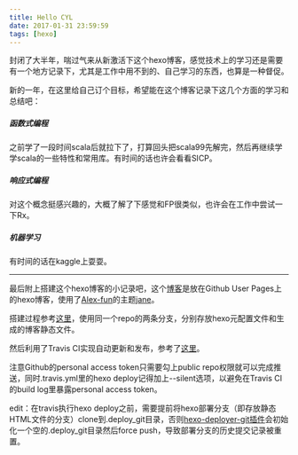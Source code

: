 ```yaml
---
title: Hello CYL
date: 2017-01-31 23:59:59
tags: [hexo]
---
```

封闭了大半年，喘过气来从新激活下这个hexo博客，感觉技术上的学习还是需要有一个地方记录下，尤其是工作中用不到的、自己学习的东西，也算是一种督促。

新的一年，在这里给自己订个目标，希望能在这个博客记录下这几个方面的学习和总结吧：
<!--more-->

##### 函数式编程

之前学了一段时间scala后就拉下了，打算回头把scala99先解完，然后再继续学学scala的一些特性和常用库。有时间的话也许会看看SICP。

##### 响应式编程

对这个概念挺感兴趣的，大概了解了下感觉和FP很类似，也许会在工作中尝试一下Rx。

##### 机器学习

有时间的话在kaggle上耍耍。

---
最后附上搭建这个hexo博客的小记录吧，这个[博客](https://github.com/youlingman/youlingman.github.com)是放在Github User Pages上的hexo博客，使用了[Alex-fun](https://github.com/Alex-fun)的主题[jane](http://hejx.me/2016/02/07/hexo-theme-jane/)。

搭建过程参考[这里](http://crazymilk.github.io/2015/12/28/GitHub-Pages-Hexo%E6%90%AD%E5%BB%BA%E5%8D%9A%E5%AE%A2)，使用同一个repo的两条分支，分别存放hexo元配置文件和生成的博客静态文件。

然后利用了Travis CI实现自动更新和发布，参考了[这里](https://xin053.github.io/2016/06/05/Travis%20CI%E8%87%AA%E5%8A%A8%E9%83%A8%E7%BD%B2Hexo%E5%8D%9A%E5%AE%A2%E5%88%B0Github/)。

注意Github的personal access token只需要勾上public repo权限就可以完成推送，同时.travis.yml里的hexo deploy记得加上--silent选项，以避免在Travis CI的build log里暴露personal access token。

edit：在travis执行hexo deploy之前，需要提前将hexo部署分支（即存放静态HTML文件的分支）clone到.deploy_git目录，否则[hexo-deployer-git插件](https://github.com/hexojs/hexo-deployer-git)会初始化一个空的.deploy_git目录然后force push，导致部署分支的历史提交记录被重置。
